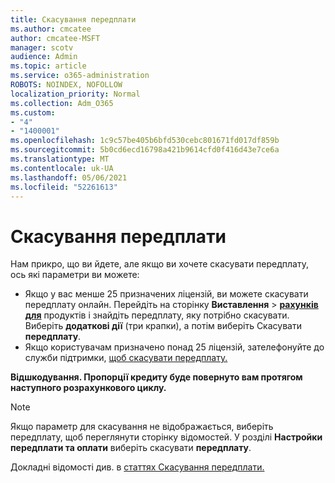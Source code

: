 ```yaml
---
title: Скасування передплати
ms.author: cmcatee
author: cmcatee-MSFT
manager: scotv
audience: Admin
ms.topic: article
ms.service: o365-administration
ROBOTS: NOINDEX, NOFOLLOW
localization_priority: Normal
ms.collection: Adm_O365
ms.custom:
- "4"
- "1400001"
ms.openlocfilehash: 1c9c57be405b6bfd530cebc801671fd017df859b
ms.sourcegitcommit: 5b0cd6ecd16798a421b9614cfd0f416d43e7ce6a
ms.translationtype: MT
ms.contentlocale: uk-UA
ms.lasthandoff: 05/06/2021
ms.locfileid: "52261613"
---
```

# <a name="canceling-your-subscription"></a>Скасування передплати

Нам прикро, що ви йдете, але якщо ви хочете скасувати передплату, ось які параметри ви можете:
  
- Якщо у вас менше 25 призначених ліцензій, ви можете скасувати передплату онлайн. Перейдіть на сторінку **Виставлення** \> **[рахунків для](https://go.microsoft.com/fwlink/p/?linkid=842054)** продуктів і знайдіть передплату, яку потрібно скасувати. Виберіть **додаткові дії** (три крапки), а потім виберіть Скасувати **передплату**.
- Якщо користувачам призначено понад 25 ліцензій, зателефонуйте до служби підтримки, [щоб скасувати передплату.](/microsoft-365/admin/contact-support-for-business-products?view=o365-worldwide)
  
**Відшкодування. Пропорції кредиту буде повернуто вам протягом наступного розрахункового циклу.**

> [!NOTE]
> Якщо параметр для скасування не відображається, виберіть передплату, щоб переглянути сторінку відомостей. У розділі **Настройки передплати та оплати** виберіть скасувати **передплату**.

Докладні відомості див. в [статтях Скасування передплати.](https://docs.microsoft.com/microsoft-365/commerce/subscriptions/cancel-your-subscription)
